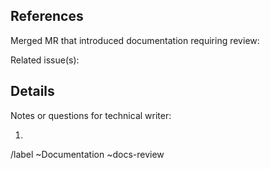 <!-- This issue requests a technical writer review as required for documentation
     content that was merged without a technical writer review. -->

<!-- NOTE: Please add a DevOps stage label (format `devops:<stage_name>`)
     and assign the technical writer who is
     [listed for that stage](https://about.gitlab.com/handbook/product/categories/#devops-stages). -->


## References

Merged MR that introduced documentation requiring review: 

Related issue(s): 

## Details

Notes or questions for technical writer:

1. 


/label ~Documentation ~docs-review
